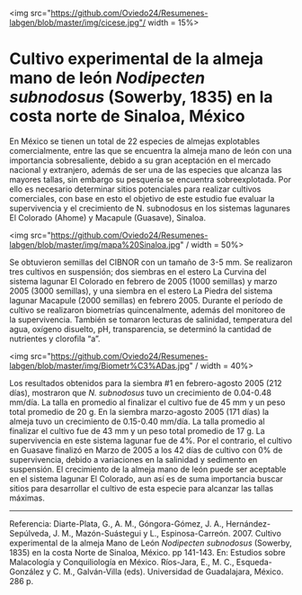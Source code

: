 
<img src="https://github.com/Oviedo24/Resumenes-labgen/blob/master/img/cicese.jpg"/ width = 15%>

# Cultivo experimental de la almeja mano de león *Nodipecten subnodosus* (Sowerby, 1835) en la costa norte de Sinaloa, México

En México se tienen un total de 22 especies de almejas explotables comercialmente, entre las que se encuentra la almeja mano de león con una importancia sobresaliente, debido a su gran aceptación en el mercado nacional y extranjero, además de ser una de las especies que alcanza las mayores tallas, sin embargo su pesquería se encuentra sobreexplotada. Por ello es necesario determinar sitios potenciales para realizar cultivos comerciales, con base en esto el objetivo de este estudio fue evaluar la supervivencia y el crecimiento de N. subnodosus en los sistemas lagunares El Colorado (Ahome) y Macapule (Guasave), Sinaloa.

<img src="https://github.com/Oviedo24/Resumenes-labgen/blob/master/img/mapa%20Sinaloa.jpg" / width = 50%>

Se obtuvieron semillas del CIBNOR con un tamaño de 3-5 mm. Se realizaron tres cultivos en suspensión; dos siembras en el estero La Curvina del sistema lagunar El Colorado en febrero de 2005 (1000 semillas) y marzo 2005 (3000 semillas), y una siembra en el estero La Piedra del sistema lagunar Macapule (2000 semillas) en febrero 2005. Durante el período de cultivo se realizaron biometrías quincenalmente, además del monitoreo de la supervivencia. También se tomaron lecturas de salinidad, temperatura del agua, oxígeno disuelto, pH, transparencia, se determinó la cantidad de nutrientes y clorofila “a”. 

<img src="https://github.com/Oviedo24/Resumenes-labgen/blob/master/img/Biometr%C3%ADas.jpg" / width = 40%>

Los resultados obtenidos para la siembra #1 en febrero-agosto 2005 (212 días), mostraron que *N. subnodosus* tuvo un crecimiento de 0.04-0.48 mm/día. La talla en promedio al finalizar el cultivo fue de 45 mm y un peso total promedio de 20 g. En la siembra marzo-agosto 2005 (171 días) la almeja tuvo un crecimiento de 0.15-0.40 mm/día. La talla promedio al finalizar el cultivo fue de 43 mm y un peso total promedio de 17 g. La supervivencia en este sistema lagunar fue de 4%. Por el contrario, el cultivo en Guasave finalizó en Marzo de 2005 a los 42 días de cultivo con 0% de supervivencia, debido a variaciones en la salinidad y sedimento en suspensión.
El crecimiento de la almeja mano de león puede ser aceptable en el sistema lagunar El Colorado, aun así es de suma importancia buscar sitios para desarrollar el cultivo de esta especie para alcanzar las tallas máximas.

----------

Referencia: Diarte-Plata, G., A. M., Góngora-Gómez, J. A., Hernández-Sepúlveda, J. M., Mazón-Suástegui y L., Espinosa-Carreón. 2007. Cultivo experimental de la almeja Mano de León *Nodipecten subnodosus* (Sowerby, 1835) en la costa Norte de Sinaloa, México. pp 141-143. En: Estudios sobre Malacología y Conquiliología en México. Ríos-Jara, E., M. C., Esqueda-González y C. M., Galván-Villa (eds). Universidad de Guadalajara, México. 286 p.
